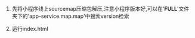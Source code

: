 1. 先将小程序线上sourcemap压缩包解压,注意小程序版本好,可以在'__FULL__'文件夹下的'app-service.map.map'中搜索version检索

2. 运行index.html